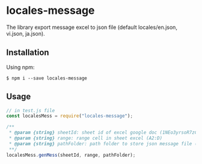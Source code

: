 # locales-message

The library export message excel to json file (default locales/en.json, vi.json, ja.json).

## Installation

Using npm:

```shell
$ npm i --save locales-message
```

## Usage

```js
// in test.js file
const localesMess = require("locales-message");

/**
 * @param {string} sheetId: sheet id of excel google doc (1NEo3yrsoR7zCDcrchb1fdrzXtxphRu2KuDOpwkLKofk)
 * @param {string} range: range cell in sheet excel (A2:D)
 * @param {string} pathFolder: path folder to store json message file (/locales)
 **/
localesMess.genMess(sheetId, range, pathFolder);
```
